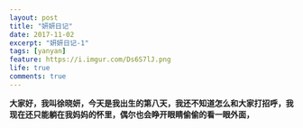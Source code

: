 ```yaml
---
layout: post
title: "妍妍日记"
date: 2017-11-02
excerpt: "妍妍日记-1"
tags: [yanyan]
feature: https://i.imgur.com/Ds6S7lJ.png
life: true
comments: true
---
```


**大家好，我叫徐晓妍，今天是我出生的第八天，我还不知道怎么和大家打招呼，我现在还只能躺在我妈妈的怀里，偶尔也会睁开眼睛偷偷的看一眼外面，**

